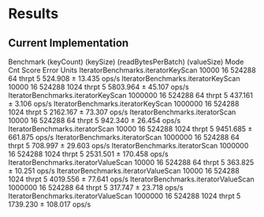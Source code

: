 # Results

## Current Implementation

Benchmark                             (keyCount)  (keySize)  (readBytesPerBatch)  (valueSize)   Mode  Cnt     Score     Error  Units
IteratorBenchmarks.iteratorKeyScan         10000         16               524288           64  thrpt    5   524.908 ±  13.435  ops/s
IteratorBenchmarks.iteratorKeyScan         10000         16               524288         1024  thrpt    5  5803.964 ±  45.107  ops/s
IteratorBenchmarks.iteratorKeyScan       1000000         16               524288           64  thrpt    5   437.161 ±   3.106  ops/s
IteratorBenchmarks.iteratorKeyScan       1000000         16               524288         1024  thrpt    5  2162.167 ±  73.307  ops/s
IteratorBenchmarks.iteratorScan            10000         16               524288           64  thrpt    5   942.340 ±  26.454  ops/s
IteratorBenchmarks.iteratorScan            10000         16               524288         1024  thrpt    5  9451.685 ± 661.875  ops/s
IteratorBenchmarks.iteratorScan          1000000         16               524288           64  thrpt    5   708.997 ±  29.603  ops/s
IteratorBenchmarks.iteratorScan          1000000         16               524288         1024  thrpt    5  2531.501 ± 170.458  ops/s
IteratorBenchmarks.iteratorValueScan       10000         16               524288           64  thrpt    5   363.825 ±  10.251  ops/s
IteratorBenchmarks.iteratorValueScan       10000         16               524288         1024  thrpt    5  4019.556 ±  77.641  ops/s
IteratorBenchmarks.iteratorValueScan     1000000         16               524288           64  thrpt    5   317.747 ±  23.718  ops/s
IteratorBenchmarks.iteratorValueScan     1000000         16               524288         1024  thrpt    5  1739.230 ± 108.017  ops/s
